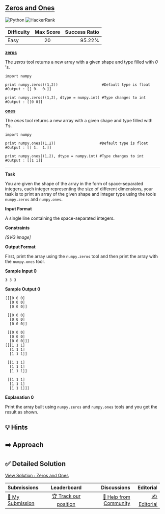 ## [Zeros and Ones](https://www.hackerrank.com/challenges/np-zeros-and-ones)

![Python](https://img.shields.io/badge/python-3670A0?style=for-the-badge&logo=python&logoColor=ffdd54) ![HackerRank](https://img.shields.io/badge/-Hackerrank-2EC866?style=for-the-badge&logo=HackerRank&logoColor=white)

| Difficulty | Max Score | Success Ratio |
| :--------- | :-------: | ------------: |
| Easy       |    20     |        95.22% |

**[zeros](http://docs.scipy.org/doc/numpy/reference/generated/numpy.zeros.html#numpy-zeros)**


The *zeros* tool returns a new array with a given shape and type filled with  *0* 's.



```
import numpy

print numpy.zeros((1,2))                    #Default type is float
#Output : [[ 0.  0.]] 

print numpy.zeros((1,2), dtype = numpy.int) #Type changes to int
#Output : [[0 0]]

```

**[ones](http://docs.scipy.org/doc/numpy/reference/generated/numpy.ones.html#numpy-ones)**


The *ones* tool returns a new array with a given shape and type filled with  *1*'s.



```
import numpy

print numpy.ones((1,2))                    #Default type is float
#Output : [[ 1.  1.]] 

print numpy.ones((1,2), dtype = numpy.int) #Type changes to int
#Output : [[1 1]]   

```



---


**Task** 


You are given the shape of the array in the form of space\-separated integers, each integer representing the size of different dimensions, your task is to print an array of the given shape and integer type using the tools `numpy.zeros` and `numpy.ones`.

**Input Format**

A single line containing the space\-separated integers.

**Constraints**

 *[SVG image]* 

**Output Format**

First, print the array using the `numpy.zeros` tool and then print the array with the `numpy.ones` tool. 

**Sample Input 0**


```
3 3 3

```

**Sample Output 0**


```
[[[0 0 0]
  [0 0 0]
  [0 0 0]]

 [[0 0 0]
  [0 0 0]
  [0 0 0]]

 [[0 0 0]
  [0 0 0]
  [0 0 0]]]
[[[1 1 1]
  [1 1 1]
  [1 1 1]]

 [[1 1 1]
  [1 1 1]
  [1 1 1]]

 [[1 1 1]
  [1 1 1]
  [1 1 1]]]

```

**Explanation 0**

Print the array built using `numpy.zeros` and `numpy.ones` tools and you get the result as shown. 


## 💡 Hints 

## ➡️ Approach 

## ✅ Detailed Solution
[View Solution : Zeros and Ones](./zeros_and_ones.py)

| Submissions                                                                            |                                         Leaderboard                                         |                                                                            Discussions |                                                                        Editorial |
| :------------------------------------------------------------------------------------- | :-----------------------------------------------------------------------------------------: | -------------------------------------------------------------------------------------: | -------------------------------------------------------------------------------: |
| [📝 My Submission](https://www.hackerrank.com/challenges/np-zeros-and-ones/submissions) | [🏆 Track our position](https://www.hackerrank.com/challenges/np-zeros-and-ones/leaderboard) | [🤔 Help from Community](https://www.hackerrank.com/challenges/np-zeros-and-ones/forum) | [✍️ Editorial](https://www.hackerrank.com/challenges/np-zeros-and-ones/editorial) |

